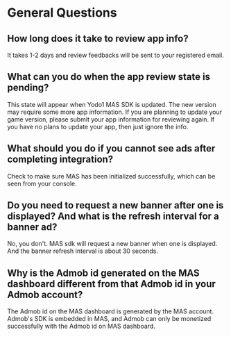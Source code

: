 # General Questions

## How long does it take to review app info?

It takes 1-2 days and review feedbacks will be sent to your registered email.

## What can you do when the app review state is pending?

This state will appear when Yodo1 MAS SDK is updated. The new version may require some more app information. If you are planning to update your game version, please submit your app information for reviewing again. If you have no plans to update your app, then just ignore the info.

## What should you do if you cannot see ads after completing integration?

Check to make sure MAS has been initialized successfully, which can be seen from your console.

## Do you need to request a new banner after one is displayed? And what is the refresh interval for a banner ad?

No, you don't. MAS sdk will request a new banner when one is displayed. And the banner refresh interval is about 30 seconds.

## Why is the Admob id generated on the MAS dashboard different from that Admob id in your Admob account?

The Admob id on the MAS dashboard is generated by the MAS account. Admob's SDK is embedded in MAS, and Admob can only be monetized successfully with the Admob id on MAS dashboard.

